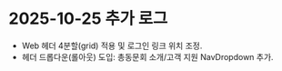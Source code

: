 # 2025-10-25 추가 로그

- Web 헤더 4분할(grid) 적용 및 로그인 링크 위치 조정.
- 헤더 드롭다운(롤아웃) 도입: 총동문회 소개/고객 지원 NavDropdown 추가.
